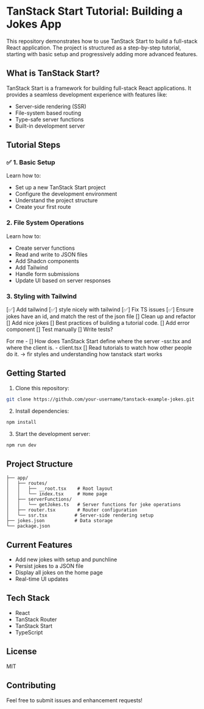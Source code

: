 # TanStack Start Tutorial: Building a Jokes App

This repository demonstrates how to use TanStack Start to build a full-stack React application. The project is structured as a step-by-step tutorial, starting with basic setup and progressively adding more advanced features.

## What is TanStack Start?

TanStack Start is a framework for building full-stack React applications. It provides a seamless development experience with features like:
- Server-side rendering (SSR)
- File-system based routing
- Type-safe server functions
- Built-in development server

## Tutorial Steps

### ✅ 1. Basic Setup
Learn how to:
- Set up a new TanStack Start project
- Configure the development environment
- Understand the project structure
- Create your first route

###  2. File System Operations
Learn how to:
- Create server functions
- Read and write to JSON files
- Add Shadcn components 
- Add Tailwind
- Handle form submissions
- Update UI based on server responses

### 3. Styling with Tailwind
  [✅] Add tailwind
  [✅] style nicely with tailwind
  [✅] Fix TS issues
  [✅] Ensure jokes have an id, and match the rest of the json file
  [] Clean up and refactor
  [] Add nice jokes
  [] Best practices of building a tutorial code.
  [] Add error component
  [] Test manually
  [] Write tests?


For me - 
[] How does TanStack Start define where the server -ssr.tsx and where the client is. - client.tsx
[] Read tutorials to watch how other people do it. -> fir styles and understanding how tanstack start works
## Getting Started

1. Clone this repository:
```bash
git clone https://github.com/your-username/tanstack-example-jokes.git
```

2. Install dependencies:
```bash
npm install
```

3. Start the development server:
```bash
npm run dev
```

## Project Structure

```
├── app/
│   ├── routes/
│   │   ├── __root.tsx    # Root layout
│   │   └── index.tsx     # Home page
│   ├── serverFunctions/
│   │   └── getJokes.ts   # Server functions for joke operations      
│   ├── router.tsx        # Router configuration
│   └── ssr.tsx          # Server-side rendering setup
├── jokes.json           # Data storage
└── package.json
```

## Current Features

- Add new jokes with setup and punchline
- Persist jokes to a JSON file
- Display all jokes on the home page
- Real-time UI updates

## Tech Stack

- React
- TanStack Router
- TanStack Start
- TypeScript

## License

MIT

## Contributing

Feel free to submit issues and enhancement requests!